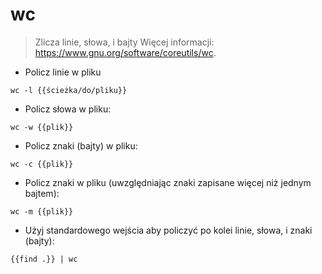 # wc

> Zlicza linie, słowa, i bajty
> Więcej informacji: <https://www.gnu.org/software/coreutils/wc>.

- Policz linie w pliku

`wc -l {{ścieżka/do/pliku}}`

- Policz słowa w pliku:

`wc -w {{plik}}`

- Policz znaki (bajty) w pliku:

`wc -c {{plik}}`

- Policz znaki w pliku (uwzględniając znaki zapisane więcej niż jednym bajtem):

`wc -m {{plik}}`

- Użyj standardowego wejścia aby policzyć po kolei linie, słowa, i znaki (bajty):

`{{find .}} | wc`
